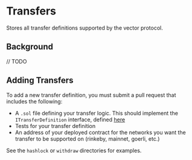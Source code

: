 # Transfers

Stores all transfer definitions supported by the vector protocol.

## Background

// TODO

## Adding Transfers

To add a new transfer definition, you must submit a pull request that includes the following:

- A `.sol` file defining your transfer logic. This should implement the `ITransferDefinition` interface, defined [here](https://github.com/connext/vector/blob/main/modules/contracts/src.sol/interfaces/ITransferDefinition.sol)
- Tests for your transfer definition
- An address of your deployed contract for the networks you want the transfer to be supported on (rinkeby, mainnet, goerli, etc.)

See the `hashlock` or `withdraw` directories for examples.
